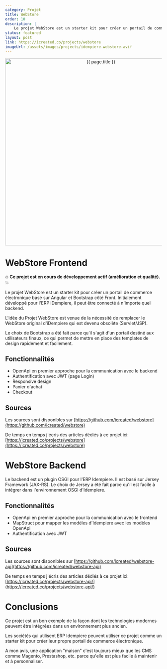 ```yaml
---
category: Projet
title: WebStore
order: 10
description: |
    Le projet WebStore est un starter kit pour créer un portail de commerce électronique basé sur Angular et Bootstrap côté Front. Initialement développé pour l'ERP iDempiere pour remplacer le WebStore original qui est devenu obsolète (Servlet/JSP). Il peut être connecté à n'importe quel backend.
status: featured
layout: post
link: https://icreated.co/projects/webstore
imageUrl: /assets/images/projects/idempiere-webstore.avif
---
```


<p align="center">
<img src="{{ page.imageUrl }}" alt="{{ page.title }}" style="width: 600px;">
</p>

# WebStore Frontend

:fire: **Ce projet est en cours de développement actif (amélioration et qualité).** :boom:

Le projet WebStore est un starter kit pour créer un portail de commerce électronique basé sur Angular et Bootstrap côté Front. Initialement développé pour l'ERP iDempiere, il peut être connecté à n'importe quel backend.

L'idée du Projet WebStore est venue de la nécessité de remplacer le WebStore original d'iDempiere qui est devenu obsolète (Servlet/JSP).

Le choix de Bootstrap a été fait parce qu'il s'agit d'un portail destiné aux utilisateurs finaux, ce qui permet de mettre en place des templates de design rapidement et facilement.

## Fonctionnalités
* OpenApi en premier approche pour la communication avec le backend
* Authentification avec JWT (page Login)
* Responsive design
* Panier d'achat
* Checkout

## Sources
Les sources sont disponibles sur [https://github.com/icreated/webstore](https://github.com/icreated/webstore)

De temps en temps j'écris des articles dédiés à ce projet ici: [https://icreated.co/projects/webstore](https://icreated.co/projects/webstore)

# WebStore Backend
Le backend est un plugin OSGI pour l'ERP Idempiere. Il est basé sur Jersey Framework (JAX-RS).
Le choix de Jersey a été fait parce qu'il est facile à intégrer dans l'environnement OSGI d'Idempiere.

## Fonctionnalités
* OpenApi en premier approche pour la communication avec le frontend
* MapStruct pour mapper les modèles d'Idempiere avec les modèles OpenApi
* Authentification avec JWT

## Sources
Les sources sont disponibles sur [https://github.com/icreated/webstore-api](https://github.com/icreated/webstore-api)

De temps en temps j'écris des articles dédiés à ce projet ici: [https://icreated.co/projects/webstore-api/](https://icreated.co/projects/webstore-api/)

# Conclusions
Ce projet est un bon exemple de la façon dont les technologies modernes peuvent être intégrées dans un environnement plus ancien. 

Les sociétés qui utilisent ERP Idempiere peuvent utiliser ce projet comme un starter kit pour créer leur propre portail de commerce électronique.

A mon avis, une application "maison" c'est toujours mieux que les CMS comme Magento, Prestashop, etc. parce qu'elle est plus facile à maintenir et à personnaliser.